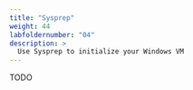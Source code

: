 ```yaml
---
title: "Sysprep"
weight: 44
labfoldernumber: "04"
description: >
  Use Sysprep to initialize your Windows VM
---
```


TODO
